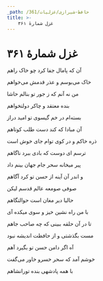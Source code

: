 ```yaml
---
_path: /حافظ-شیرازی/غزلیات/361
title: >-
    غزل شمارهٔ ۳۶۱
---
```

# غزل شمارهٔ ۳۶۱

<div class="b" id="bn1"><div class="m1"><p>آن که پامال جفا کرد چو خاک راهم</p></div>
<div class="m2"><p>خاک می‌بوسم و عذر قدمش می‌خواهم</p></div></div>
<div class="b" id="bn2"><div class="m1"><p>من نه آنم که ز جور تو بنالم حاشا</p></div>
<div class="m2"><p>بنده معتقد و چاکر دولتخواهم</p></div></div>
<div class="b" id="bn3"><div class="m1"><p>بسته‌ام در خم گیسوی تو امید دراز</p></div>
<div class="m2"><p>آن مبادا که کند دست طلب کوتاهم</p></div></div>
<div class="b" id="bn4"><div class="m1"><p>ذره خاکم و در کوی توام جای خوش است</p></div>
<div class="m2"><p>ترسم ای دوست که بادی ببرد ناگاهم</p></div></div>
<div class="b" id="bn5"><div class="m1"><p>پیر میخانه سحر جام جهان بینم داد</p></div>
<div class="m2"><p>و اندر آن آینه از حسن تو کرد آگاهم</p></div></div>
<div class="b" id="bn6"><div class="m1"><p>صوفی صومعه عالم قدسم لیکن</p></div>
<div class="m2"><p>حالیا دیر مغان است حوالتگاهم</p></div></div>
<div class="b" id="bn7"><div class="m1"><p>با من راه نشین خیز و سوی میکده آی</p></div>
<div class="m2"><p>تا در آن حلقه ببینی که چه صاحب جاهم</p></div></div>
<div class="b" id="bn8"><div class="m1"><p>مست بگذشتی و از حافظت اندیشه نبود</p></div>
<div class="m2"><p>آه اگر دامن حسن تو بگیرد آهم</p></div></div>
<div class="b" id="bn9"><div class="m1"><p>خوشم آمد که سحر خسرو خاور می‌گفت</p></div>
<div class="m2"><p>با همه پادشهی بنده تورانشاهم</p></div></div>
